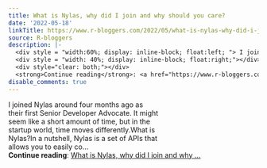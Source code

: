 ```yaml
---
title: What is Nylas, why did I join and why should you care?
date: '2022-05-18'
linkTitle: https://www.r-bloggers.com/2022/05/what-is-nylas-why-did-i-join-and-why-should-you-care/
source: R-bloggers
description: |-
  <div style = "width:60%; display: inline-block; float:left; "> I joined Nylas around four months ago as their first Senior Developer Advocate. It might seem like a short amount of time, but in the startup world, time moves differently.What is Nylas?In a nutshell, Nylas is a set of APIs that allows you to easily co...</div>
  <div style = "width: 40%; display: inline-block; float:right;"></div>
  <div style="clear: both;"></div>
  <strong>Continue reading</strong>: <a href="https://www.r-bloggers.com/2022/05/what-is-nylas-why-did-i-join-and-why-should-you-care/">What is Nylas, why did I join and why ...
disable_comments: true
---
```

<div style = "width:60%; display: inline-block; float:left; "> I joined Nylas around four months ago as their first Senior Developer Advocate. It might seem like a short amount of time, but in the startup world, time moves differently.What is Nylas?In a nutshell, Nylas is a set of APIs that allows you to easily co...</div>
<div style = "width: 40%; display: inline-block; float:right;"></div>
<div style="clear: both;"></div>
<strong>Continue reading</strong>: <a href="https://www.r-bloggers.com/2022/05/what-is-nylas-why-did-i-join-and-why-should-you-care/">What is Nylas, why did I join and why ...